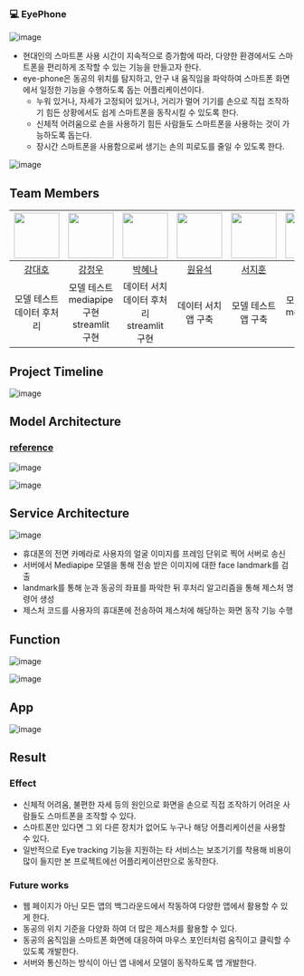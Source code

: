 ### 💻 **EyePhone**

![image](https://github.com/boostcampaitech5/level3_cv_finalproject-cv-17/assets/70469008/a3a149a2-3e26-4345-932d-bb1934776a37)

- 현대인의 스마트폰 사용 시간이 지속적으로 증가함에 따라, 다양한 환경에서도 스마트폰을 편리하게 조작할 수 있는 기능을 만들고자 한다.
- eye-phone은 동공의 위치를 탐지하고, 안구 내 움직임을 파악하여 스마트폰 화면에서 일정한 기능을 수행하도록 돕는 어플리케이션이다.
  - 누워 있거나, 자세가 고정되어 있거나, 거리가 멀어 기기를 손으로 직접 조작하기 힘든 상황에서도 쉽게 스마트폰을 동작시킬 수 있도록 한다.
  - 신체적 어려움으로 손을 사용하기 힘든 사람들도 스마트폰을 사용하는 것이 가능하도록 돕는다.
  - 장시간 스마트폰을 사용함으로써 생기는 손의 피로도를 줄일 수 있도록 한다.

![image](https://github.com/boostcampaitech5/level3_cv_finalproject-cv-17/assets/70469008/f04271da-524a-43f3-9a6e-ebd2bb54a3e1)

## Team Members

| <img src="https://github.com/boostcampaitech5/level3_cv_finalproject-cv-17/assets/70469008/71297ab2-cbea-4069-8e2b-52fc1329da3b" width="80"> | <img src="https://github.com/boostcampaitech5/level3_cv_finalproject-cv-17/assets/70469008/51d33796-1194-4229-875a-790fc1625483" width="80"> | <img src="https://github.com/boostcampaitech5/level3_cv_finalproject-cv-17/assets/70469008/48c2e739-6a82-44b3-978d-c07add64d98b" width="80"> | <img src="https://github.com/boostcampaitech5/level3_cv_finalproject-cv-17/assets/70469008/199ea001-e808-4e7e-ae8a-dbe1a082411e" width="80"> | <img src="https://github.com/boostcampaitech5/level3_cv_finalproject-cv-17/assets/70469008/e891d773-31b0-4163-be1a-40cc6f9bdc42" width="80"> | <img src="https://github.com/boostcampaitech5/level3_cv_finalproject-cv-17/assets/70469008/cf42f192-4de7-4232-910f-e115a9a7fe8e" width="80"> |
| :------------------------------------------------------------------------------------------------------------------------------------------: | :------------------------------------------------------------------------------------------------------------------------------------------: | :------------------------------------------------------------------------------------------------------------------------------------------: | :------------------------------------------------------------------------------------------------------------------------------------------: | :------------------------------------------------------------------------------------------------------------------------------------------: | :------------------------------------------------------------------------------------------------------------------------------------------: |
|                                                     [강대호](https://github.com/dh3211)                                                      |                                                   [강정우](https://github.com/kangjjjjjww)                                                   |                                                  [박혜나](https://github.com/hyenagatha02)                                                   |                                                    [원유석](https://github.com/bigaguero)                                                    |                                                     [서지훈](https://github.com/Mugamta)                                                     |                                                   [정대훈](https://github.com/daehun1102)                                                    |
|                                                         모델 테스트<br>데이터 후처리                                                         |                                               모델 테스트<br>mediapipe 구현<br> streamlit 구현                                               |                                                데이터 서치<br>데이터 후처리<br>streamlit 구현                                                |                                                            데이터 서치<br>앱 구축                                                            |                                                            모델 테스트<br>앱 구축                                                            |                                                        모델 테스트<br>mediapipe 구현                                                         |

## Project Timeline

![image](https://github.com/boostcampaitech5/level3_cv_finalproject-cv-17/assets/70469008/3000350e-e8df-4620-8f98-0ae34b4d9631)

## Model Architecture

### [reference](https://storage.googleapis.com/mediapipe-assets/Model%20Card%20MediaPipe%20Face%20Mesh%20V2.pdf)

![image](https://github.com/boostcampaitech5/level3_cv_finalproject-cv-17/assets/70469008/d500613f-9b5d-4f2c-baaf-e7d623cc4882)

![image](https://github.com/boostcampaitech5/level3_cv_finalproject-cv-17/assets/70469008/50596e58-a706-4370-9b43-4a6f38a1c3ca)

## Service Architecture

![image](https://github.com/boostcampaitech5/level3_cv_finalproject-cv-17/assets/70469008/22c9a8a1-dc01-4125-963a-9f18a536e85c)

- 휴대폰의 전면 카메라로 사용자의 얼굴 이미지를 프레임 단위로 찍어 서버로 송신
- 서버에서 Mediapipe 모델을 통해 전송 받은 이미지에 대한 face landmark를 검출
- landmark를 통해 눈과 동공의 좌표를 파악한 뒤 후처리 알고리즘을 통해 제스처 명령어 생성
- 제스처 코드를 사용자의 휴대폰에 전송하여 제스처에 해당하는 화면 동작 기능 수행

## Function

![image](https://github.com/boostcampaitech5/level3_cv_finalproject-cv-17/assets/70469008/0b5712a8-fb0d-4e66-8d37-00065d85af39)

![image](https://github.com/boostcampaitech5/level3_cv_finalproject-cv-17/assets/70469008/680c295a-6602-41d4-8725-9f4e0aafb8b6)

## App

![image](https://github.com/boostcampaitech5/level3_cv_finalproject-cv-17/assets/70469008/e0ba471d-fde2-4857-ba07-2ba3ee07e20f)

## Result

### Effect

- 신체적 어려움, 불편한 자세 등의 원인으로 화면을 손으로 직접 조작하기 어려운 사람들도 스마트폰을 조작할 수 있다.
- 스마트폰만 있다면 그 외 다른 장치가 없어도 누구나 해당 어플리케이션을 사용할 수 있다.
- 일반적으로 Eye tracking 기능을 지원하는 타 서비스는 보조기기를 착용해 비용이 많이 들지만 본 프로젝트에선 어플리케이션만으로 동작한다.

### Future works

- 웹 페이지가 아닌 모든 앱의 백그라운드에서 작동하여 다양한 앱에서 활용할 수 있게 한다.
- 동공의 위치 기준을 다양화 하여 더 많은 제스처를 활용할 수 있다.
- 동공의 움직임을 스마트폰 화면에 대응하여 마우스 포인터처럼 움직이고 클릭할 수 있도록 개발한다.
- 서버와 통신하는 방식이 아닌 앱 내에서 모델이 동작하도록 앱 개발한다.
